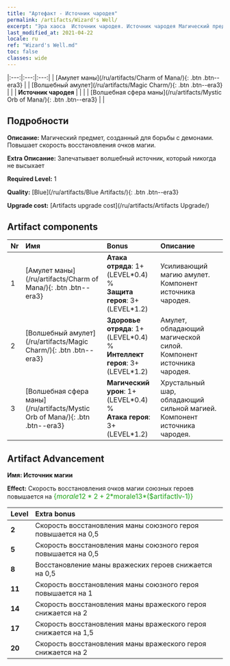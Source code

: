 ```yaml
---
title: "Артефакт - Источник чародея"
permalink: /artifacts/Wizard's Well/
excerpt: "Эра хаоса  Источник чародея. Источник чародея Магический предмет, созданный для борьбы с демонами. Повышает скорость восстановления очков магии."
last_modified_at: 2021-04-22
locale: ru
ref: "Wizard's Well.md"
toc: false
classes: wide
---
```


  |:---:|:---:|:---:| 
  | [Амулет маны](/ru/artifacts/Charm of Mana/){: .btn .btn--era3} |   | [Волшебный амулет](/ru/artifacts/Magic Charm/){: .btn .btn--era3} | 
  |   | **Источник чародея** |  | 
  |   | [Волшебная сфера маны](/ru/artifacts/Mystic Orb of Mana/){: .btn .btn--era3} |   | 


## Подробности

 **Описание:** Магический предмет, созданный для борьбы с демонами. Повышает скорость восстановления очков магии.

 **Extra Описание:** Запечатывает волшебный источник, который никогда не высыхает

 **Required Level:** 1

 **Quality:** [Blue](/ru/artifacts/Blue Artifacts/){: .btn .btn--era3}

 **Upgrade cost:** [Artifacts upgrade cost](/ru/artifacts/Artifacts Upgrade/)



## Artifact components

  | Nr |    Имя    |   Bonus | Описание | 
  |:---|:-----------|:--------|:------------| 
  | 1 | [Амулет маны](/ru/artifacts/Charm of Mana/){: .btn .btn--era3} | **Атака отряда**: 1+(LEVEL\*0.4) %<br/>**Защита героя**: 3+(LEVEL\*1.2) | Усиливающий магию амулет. Компонент источника чародея. | 
  | 2 | [Волшебный амулет](/ru/artifacts/Magic Charm/){: .btn .btn--era3} | **Здоровье отряда**: 1+(LEVEL\*0.4) %<br/>**Интеллект героя**: 3+(LEVEL\*1.2) | Амулет, обладающий магической силой. Компонент источника чародея. | 
  | 3 | [Волшебная сфера маны](/ru/artifacts/Mystic Orb of Mana/){: .btn .btn--era3} | **Магический урон**: 1+(LEVEL\*0.4) %<br/>**Атака героя**: 3+(LEVEL\*1.2) | Хрустальный шар, обладающий сильной магией. Компонент источника чародея. | 


## Artifact Advancement

 **Имя: Источник магии**

 **Effect:** Скорость восстановления очков магии союзных героев повышается на <span style="color: #1ca216;font-size:16px">{$morale12*2+2*$morale13*($artifactlv-1)}</span>

  |  Level  |    Extra bonus  | 
  |:--------|:----------------| 
  | **2** | Скорость восстановления маны союзного героя повышается на 0,5 | 
  | **5** | Скорость восстановления маны союзного героя повышается на 0,5 | 
  | **8** | Восстановление маны вражеских героев снижается на 0,5 | 
  | **11** | Скорость восстановления маны союзного героя повышается на 1 | 
  | **14** | Скорость восстановления маны вражеского героя снижается на 2 | 
  | **17** | Скорость восстановления маны вражеского героя снижается на 1,5 | 
  | **20** | Скорость восстановления маны вражеского героя снижается на 2 | 
